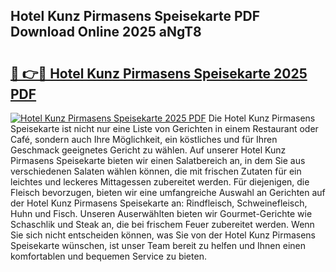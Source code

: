 ## Hotel Kunz Pirmasens Speisekarte PDF Download Online 2025 aNgT8

# <h2><a href="http://gcbtrq.nevu.top/?p=Hotel+Kunz+Pirmasens+Speisekarte">🔗 👉🔴 Hotel Kunz Pirmasens Speisekarte 2025 PDF</a></h2>

[![Hotel Kunz Pirmasens Speisekarte 2025 PDF](https://i.imgur.com/dBaPXMq.png)](http://gcbtrq.nevu.top/?p=Hotel+Kunz+Pirmasens+Speisekarte)
Die Hotel Kunz Pirmasens Speisekarte ist nicht nur eine Liste von Gerichten in einem Restaurant oder Café, sondern auch Ihre Möglichkeit, ein köstliches und für Ihren Geschmack geeignetes Gericht zu wählen. Auf unserer Hotel Kunz Pirmasens Speisekarte bieten wir einen Salatbereich an, in dem Sie aus verschiedenen Salaten wählen können, die mit frischen Zutaten für ein leichtes und leckeres Mittagessen zubereitet werden. Für diejenigen, die Fleisch bevorzugen, bieten wir eine umfangreiche Auswahl an Gerichten auf der Hotel Kunz Pirmasens Speisekarte an: Rindfleisch, Schweinefleisch, Huhn und Fisch. Unseren Auserwählten bieten wir Gourmet-Gerichte wie Schaschlik und Steak an, die bei frischem Feuer zubereitet werden. Wenn Sie sich nicht entscheiden können, was Sie von der Hotel Kunz Pirmasens Speisekarte wünschen, ist unser Team bereit zu helfen und Ihnen einen komfortablen und bequemen Service zu bieten.

